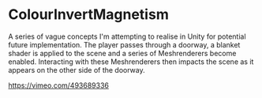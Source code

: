 # ColourInvertMagnetism
A series of vague concepts I'm attempting to realise in Unity for potential future implementation. The player passes through a doorway, a blanket shader is applied to the scene and a series of Meshrenderers become enabled. Interacting with these Meshrenderers then impacts the scene as it appears on the other side of the doorway.


https://vimeo.com/493689336
